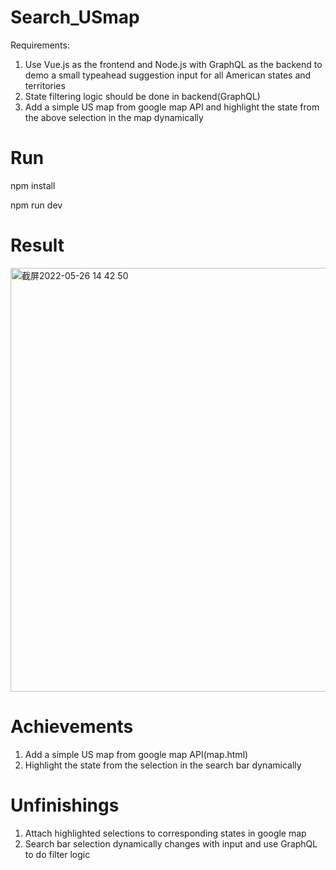 # Search_USmap
Requirements:
1. Use Vue.js as the frontend and Node.js with GraphQL as the backend to demo a small typeahead suggestion input for all American states and territories
2. State filtering logic should be done in backend(GraphQL)
3. Add a simple US map from google map API and highlight the state from the above selection in the map dynamically

# Run
npm install

npm run dev

# Result
<img width="678" alt="截屏2022-05-26 14 42 50" src="https://user-images.githubusercontent.com/83114850/170555339-9ec6caf5-4d88-455e-888d-702710b68e69.png">

# Achievements
1. Add a simple US map from google map API(map.html)
2. Highlight the state from the selection in the search bar dynamically

# Unfinishings
1. Attach highlighted selections to corresponding states in google map
2. Search bar selection dynamically changes with input and use GraphQL to do filter logic
